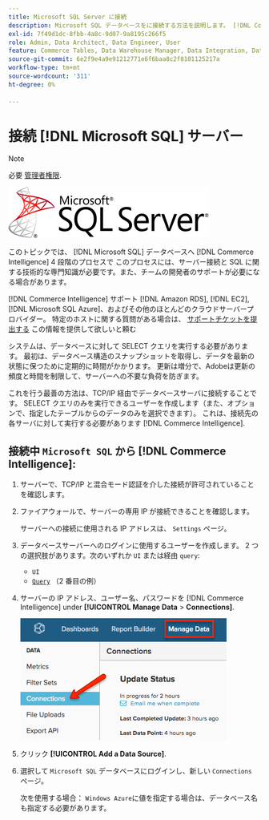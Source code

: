 ```yaml
---
title: Microsoft SQL Server に接続
description: Microsoft SQL データベースをに接続する方法を説明します。 [!DNL Commerce Intelligence] 4 段階のプロセスで
exl-id: 7f49d1dc-8fbb-4a8c-9d07-9a8195c266f5
role: Admin, Data Architect, Data Engineer, User
feature: Commerce Tables, Data Warehouse Manager, Data Integration, Data Import/Export, SQL Report Builder
source-git-commit: 6e2f9e4a9e91212771e6f6baa8c2f8101125217a
workflow-type: tm+mt
source-wordcount: '311'
ht-degree: 0%

---
```


# 接続 [!DNL Microsoft SQL] サーバー

>[!NOTE]
>
>必要 [管理者権限](../../../administrator/user-management/user-management.md).

![](../../../assets/MicrosoftSQLServer-logo.png)

このトピックでは、 [!DNL Microsoft SQL] データベースへ [!DNL Commerce Intelligence] 4 段階のプロセスで このプロセスには、サーバー接続と SQL に関する技術的な専門知識が必要です。また、チームの開発者のサポートが必要になる場合があります。

[!DNL Commerce Intelligence] サポート [!DNL Amazon RDS], [!DNL EC2], [!DNL Microsoft SQL Azure]、およびその他のほとんどのクラウドサーバープロバイダー。 特定のホストに関する質問がある場合は、 [サポートチケットを提出する](https://experienceleague.adobe.com/docs/commerce-knowledge-base/kb/troubleshooting/miscellaneous/mbi-service-policies.html) この情報を提供して欲しいと頼む

システムは、データベースに対して SELECT クエリを実行する必要があります。 最初は、データベース構造のスナップショットを取得し、データを最新の状態に保つために定期的に時間がかかります。 更新は増分で、Adobeは更新の頻度と時間を制限して、サーバーへの不要な負荷を防ぎます。

これを行う最善の方法は、TCP/IP 経由でデータベースサーバに接続することです。 SELECT クエリのみを実行できるユーザーを作成します（また、オプションで、指定したテーブルからのデータのみを選択できます）。 これは、接続先の各サーバに対して実行する必要があります [!DNL Commerce Intelligence].

## 接続中 `Microsoft SQL` から [!DNL Commerce Intelligence]:

1. サーバーで、TCP/IP と混合モード認証を介した接続が許可されていることを確認します。

1. ファイアウォールで、サーバーの専用 IP が接続できることを確認します。

   サーバーへの接続に使用される IP アドレスは、 `Settings` ページ。

1. データベースサーバーへのログインに使用するユーザーを作成します。 2 つの選択肢があります。次のいずれか `UI` または経由 `query`:
   * `UI`
   * [`Query`](http://sqlserverplanet.com/security/add-user) （2 番目の例）

1. サーバーの IP アドレス、ユーザー名、パスワードを [!DNL Commerce Intelligence] under **[!UICONTROL Manage Data** > **Connections]**.

   ![](../../../assets/manage-data-connections.png)

1. クリック **[!UICONTROL Add a Data Source]**.

1. 選択して `Microsoft SQL` データベースにログインし、新しい `Connections` ページ。

   次を使用する場合： `Windows Azure`に値を指定する場合は、データベース名も指定する必要があります。
